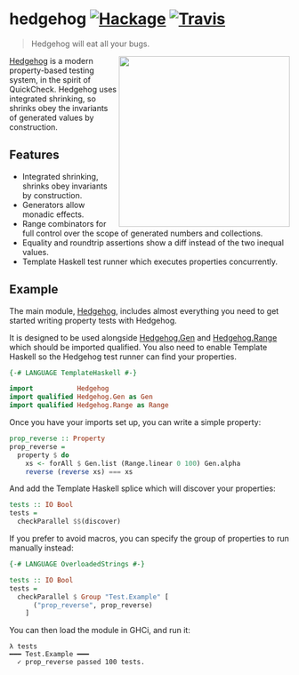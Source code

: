 hedgehog [![Hackage][hackage-shield]][hackage] [![Travis][travis-shield]][travis]
========

> Hedgehog will eat all your bugs.

<img src="https://github.com/hedgehogqa/haskell-hedgehog/raw/master/img/hedgehog-logo.png" width="307" align="right"/>

[Hedgehog](http://hedgehog.qa/) is a modern property-based testing
system, in the spirit of QuickCheck. Hedgehog uses integrated shrinking,
so shrinks obey the invariants of generated values by construction.

## Features

- Integrated shrinking, shrinks obey invariants by construction.
- Generators allow monadic effects.
- Range combinators for full control over the scope of generated numbers and collections.
- Equality and roundtrip assertions show a diff instead of the two inequal values.
- Template Haskell test runner which executes properties concurrently.

## Example

The main module, [Hedgehog][haddock-hedgehog], includes almost
everything you need to get started writing property tests with Hedgehog.

It is designed to be used alongside [Hedgehog.Gen][haddock-hedgehog-gen]
and [Hedgehog.Range][haddock-hedgehog-range] which should be imported
qualified. You also need to enable Template Haskell so the Hedgehog test
runner can find your properties.

```hs
{-# LANGUAGE TemplateHaskell #-}

import           Hedgehog
import qualified Hedgehog.Gen as Gen
import qualified Hedgehog.Range as Range
```

Once you have your imports set up, you can write a simple property:

```hs
prop_reverse :: Property
prop_reverse =
  property $ do
    xs <- forAll $ Gen.list (Range.linear 0 100) Gen.alpha
    reverse (reverse xs) === xs
```

And add the Template Haskell splice which will discover your properties:

```hs
tests :: IO Bool
tests =
  checkParallel $$(discover)
```

If you prefer to avoid macros, you can specify the group of properties
to run manually instead:

```hs
{-# LANGUAGE OverloadedStrings #-}

tests :: IO Bool
tests =
  checkParallel $ Group "Test.Example" [
      ("prop_reverse", prop_reverse)
    ]
```

You can then load the module in GHCi, and run it:

```
λ tests
━━━ Test.Example ━━━
  ✓ prop_reverse passed 100 tests.

```

 [hackage]: http://hackage.haskell.org/package/hedgehog
 [hackage-shield]: https://img.shields.io/badge/hackage-v0.4.1-blue.svg

 [travis]: https://travis-ci.org/hedgehogqa/haskell-hedgehog
 [travis-shield]: https://travis-ci.org/hedgehogqa/haskell-hedgehog.svg?branch=master

 [haddock-hedgehog]: http://hackage.haskell.org/package/hedgehog/docs/Hedgehog.html
 [haddock-hedgehog-gen]: http://hackage.haskell.org/package/hedgehog/docs/Hedgehog-Gen.html
 [haddock-hedgehog-range]: http://hackage.haskell.org/package/hedgehog/docs/Hedgehog-Range.html
